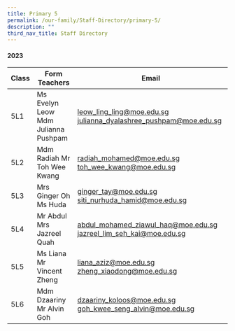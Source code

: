 ```yaml
---
title: Primary 5
permalink: /our-family/Staff-Directory/primary-5/
description: ""
third_nav_title: Staff Directory
---
```

#### 2023


     
| Class | Form Teachers |Email |
| -------- | -------- | -------- |
| 5L1  | Ms Evelyn Leow <br> Mdm Julianna Pushpam   | leow_ling_ling@moe.edu.sg  <br>julianna_dyalashree_pushpam@moe.edu.sg  | 
| 5L2| Mdm Radiah  Mr Toh Wee Kwang   | radiah_mohamed@moe.edu.sg   toh_wee_kwang@moe.edu.sg  |
|5L3 | Mrs Ginger Oh  Ms Huda  | ginger_tay@moe.edu.sg siti_nurhuda_hamid@moe.edu.sg  |
|5L4 | Mr Abdul  Mrs Jazreel Quah   | abdul_mohamed_ziawul_haq@moe.edu.sg   jazreel_lim_seh_kai@moe.edu.sg  |
| 5L5  | Ms Liana  Mr Vincent Zheng   | liana_aziz@moe.edu.sg  zheng_xiaodong@moe.edu.sg|
| 5L6  | Mdm Dzaariny  Mr Alvin Goh  | dzaariny_koloos@moe.edu.sg  goh_kwee_seng_alvin@moe.edu.sg |